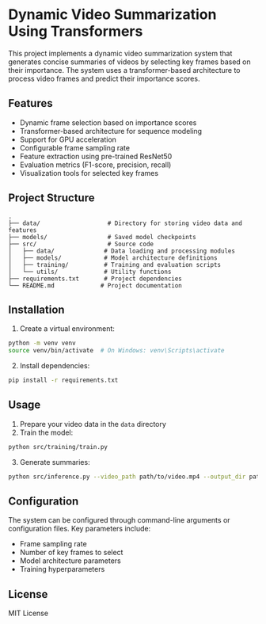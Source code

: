 # Dynamic Video Summarization Using Transformers

This project implements a dynamic video summarization system that generates concise summaries of videos by selecting key frames based on their importance. The system uses a transformer-based architecture to process video frames and predict their importance scores.

## Features

- Dynamic frame selection based on importance scores
- Transformer-based architecture for sequence modeling
- Support for GPU acceleration
- Configurable frame sampling rate
- Feature extraction using pre-trained ResNet50
- Evaluation metrics (F1-score, precision, recall)
- Visualization tools for selected key frames

## Project Structure

```
.
├── data/                   # Directory for storing video data and features
├── models/                 # Saved model checkpoints
├── src/                    # Source code
│   ├── data/              # Data loading and processing modules
│   ├── models/            # Model architecture definitions
│   ├── training/          # Training and evaluation scripts
│   └── utils/             # Utility functions
├── requirements.txt       # Project dependencies
└── README.md             # Project documentation
```

## Installation

1. Create a virtual environment:
```bash
python -m venv venv
source venv/bin/activate  # On Windows: venv\Scripts\activate
```

2. Install dependencies:
```bash
pip install -r requirements.txt
```

## Usage

1. Prepare your video data in the `data` directory
2. Train the model:
```bash
python src/training/train.py
```

3. Generate summaries:
```bash
python src/inference.py --video_path path/to/video.mp4 --output_dir path/to/output
```

## Configuration

The system can be configured through command-line arguments or configuration files. Key parameters include:
- Frame sampling rate
- Number of key frames to select
- Model architecture parameters
- Training hyperparameters

## License

MIT License 